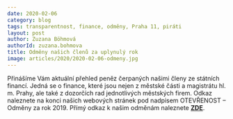 ```yaml
---
date: 2020-02-06
category: blog
tags: transparentnost, finance, odměny, Praha 11, piráti
layout: post
author: Zuzana Böhmová
authorId: zuzana.bohmova
title: Odměny našich členů za uplynulý rok
image: articles/2020/2020-02-06-odmeny.jpg
---
```


Přinášíme Vám aktuální přehled peněz čerpaných našimi členy ze státních financí. Jedná se o finance, které jsou nejen z městské části a magistrátu hl. m. Prahy, ale také z dozorčích rad jednotlivých městských firem.
Odkaz naleznete na konci našich webových stránek pod nadpisem OTEVŘENOST – Odměny za rok 2019. Přímý odkaz k našim odměnám naleznete **[ZDE](https://praha11.pirati.cz/lide/platy-2019/)**.
